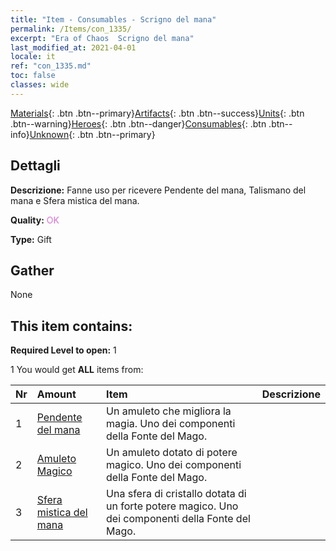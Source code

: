 ```yaml
---
title: "Item - Consumables - Scrigno del mana"
permalink: /Items/con_1335/
excerpt: "Era of Chaos  Scrigno del mana"
last_modified_at: 2021-04-01
locale: it
ref: "con_1335.md"
toc: false
classes: wide
---
```

 [Materials](/it/Items/){: .btn .btn--primary}[Artifacts](/it/Items/Artifacts/){: .btn .btn--success}[Units](/it/Items/Units/){: .btn .btn--warning}[Heroes](/it/Items/Heroes/){: .btn .btn--danger}[Consumables](/it/Items/Consumables/){: .btn .btn--info}[Unknown](/it/Items/Unknown/){: .btn .btn--primary}

## Dettagli
 **Descrizione:** Fanne uso per ricevere Pendente del mana, Talismano del mana e Sfera mistica del mana.

 **Quality:** <span style="color: #DA70D6">OK</span>

 **Type:** Gift

## Gather

  None

## This item contains:

 **Required Level to open:** 1

 1 You would get **ALL** items  from:

  | Nr | Amount |     Item    | Descrizione |
  |:---|:-------|:------------|:-----------:|
  | 1 | [Pendente del mana](/it/Items/art_112/) | Un amuleto che migliora la magia. Uno dei componenti della Fonte del Mago. | 
  | 2 | [Amuleto Magico](/it/Items/art_113/) | Un amuleto dotato di potere magico. Uno dei componenti della Fonte del Mago. | 
  | 3 | [Sfera mistica del mana](/it/Items/art_114/) | Una sfera di cristallo dotata di un forte potere magico. Uno dei componenti della Fonte del Mago. | 
